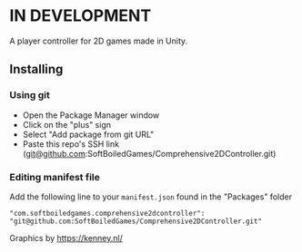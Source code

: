 # IN DEVELOPMENT

A player controller for 2D games made in Unity.

## Installing

### Using git

- Open the Package Manager window
- Click on the "plus" sign
- Select "Add package from git URL"
- Paste this repo's SSH link (git@github.com:SoftBoiledGames/Comprehensive2DController.git)

### Editing manifest file

Add the following line to your `manifest.json` found in the "Packages" folder

`"com.softboiledgames.comprehensive2dcontroller": "git@github.com:SoftBoiledGames/Comprehensive2DController.git"`

Graphics by <https://kenney.nl/>
